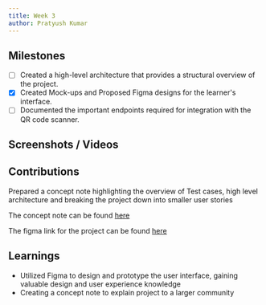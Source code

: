 ```yaml
---
title: Week 3
author: Pratyush Kumar
---
```


## Milestones
- [ ] Created a high-level architecture that provides a structural overview of the project.
- [X] Created Mock-ups and Proposed Figma designs for the learner's interface.
- [ ] Documented the important endpoints required for integration with the QR code scanner.

## Screenshots / Videos 

## Contributions

Prepared a concept note highlighting the overview of Test cases, high level architecture and breaking the project down into smaller user stories

The concept note can be found [here](https://docs.google.com/document/d/1-c02uQ1fjILNvrb-y6lUa4jpMG4OYll0Ce4oRAk9gC4/edit?usp=sharing)

The figma link for the project can be found [here](https://www.figma.com/file/RsF5JlpGJwRlVxF5np04fF/Diksha-Discovering-Mentors-integration-in-SunbirdEd?type=design&node-id=0%3A1&mode=design&t=sHVcjRAtZ6th0xRL-1)


## Learnings

- Utilized Figma to design and prototype the user interface, gaining valuable design and user experience knowledge
- Creating a concept note to explain project to a larger community

